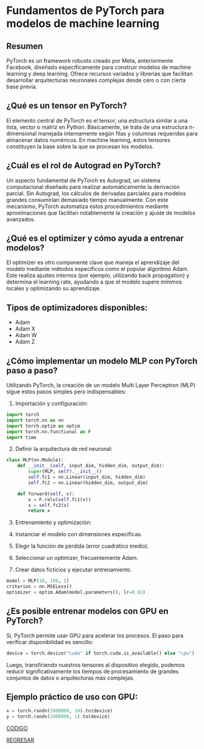 # Fundamentos de PyTorch para modelos de machine learning

## Resumen

PyTorch es un framework robusto creado por Meta, anteriormente Facebook, diseñado específicamente para construir modelos de machine learning y deep learning. Ofrece recursos variados y librerías que facilitan desarrollar arquitecturas neuronales complejas desde cero o con cierta base previa.

## ¿Qué es un tensor en PyTorch?

El elemento central de PyTorch es el tensor, una estructura similar a una lista, vector o matriz en Python. Básicamente, se trata de una estructura n-dimensional manejada internamente según filas y columnas requeridas para almacenar datos numéricos. En machine learning, estos tensores constituyen la base sobre la que se procesan los modelos.

## ¿Cuál es el rol de Autograd en PyTorch?

Un aspecto fundamental de PyTorch es Autograd, un sistema computacional diseñado para realizar automáticamente la derivación parcial. Sin Autograd, los cálculos de derivadas parciales para modelos grandes consumirían demasiado tiempo manualmente. Con este mecanismo, PyTorch automatiza estos procedimientos mediante aproximaciones que facilitan notablemente la creación y ajuste de modelos avanzados.

## ¿Qué es el optimizer y cómo ayuda a entrenar modelos?

El optimizer es otro componente clave que maneja el aprendizaje del modelo mediante métodos específicos como el popular algoritmo Adam. Este realiza ajustes internos (por ejemplo, utilizando back propagation) y determina el learning rate, ayudando a que el modelo supere mínimos locales y optimizando su aprendizaje.

## Tipos de optimizadores disponibles:
* Adam
* Adam X
* Adam W
* Adam Z

## ¿Cómo implementar un modelo MLP con PyTorch paso a paso?

Utilizando PyTorch, la creación de un modelo Multi Layer Perceptron (MLP) sigue estos pasos simples pero indispensables:

1. Importación y configuración: 

```Python 
import torch 
import torch.nn as nn 
import torch.optim as optim 
import torch.nn.functional as F 
import time
```

2. Definir la arquitectura de red neuronal: 
```Python 
class MLP(nn.Module):
    def __init__(self, input_dim, hidden_dim, output_dim):
        super(MLP, self).__init__()
        self.fc1 = nn.Linear(input_dim, hidden_dim)
        self.fc2 = nn.Linear(hidden_dim, output_dim)

    def forward(self, x):
        x = F.relu(self.fc1(x))
        x = self.fc2(x)
        return x
```

3. Entrenamiento y optimización:

4. Instanciar el modelo con dimensiones específicas.

5. Elegir la función de pérdida (error cuadrático medio).

6. Seleccionar un optimizer, frecuentemente Adam.

7. Crear datos ficticios y ejecutar entrenamiento. 

```Python
model = MLP(10, 100, 1) 
criterion = nn.MSELoss() 
optimizer = optim.Adam(model.parameters(), lr=0.01)
```

## ¿Es posible entrenar modelos con GPU en PyTorch?
Sí, PyTorch permite usar GPU para acelerar los procesos. El paso para verificar disponibilidad es sencillo:

```Python
device = torch.device("cuda" if torch.cuda.is_available() else "cpu")
```

Luego, transfiriendo nuestros tensores al dispositivo elegido, podemos reducir significativamente los tiempos de procesamiento de grandes conjuntos de datos o arquitecturas más complejas.

## Ejemplo práctico de uso con GPU:

```Python
x = torch.randn(2000000, 10).to(device)
y = torch.randn(2000000, 1).to(device)
```
[CODIGO](./Codigos/06_PyTorch_MLP.ipynb)

[REGRESAR](../01_Fundamentos_de_los_LLMs/Intro.md)